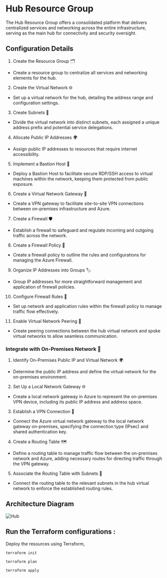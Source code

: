 # Hub Resource Group
The Hub Resource Group offers a consolidated platform that delivers centralized services and networking across the entire infrastructure, serving as the main hub for connectivity and security oversight.

## Configuration Details

1. Create the Resource Group 🗂️
- Create a resource group to centralize all services and networking elements for the hub.

2. Create the Virtual Network 🌐
- Set up a virtual network for the hub, detailing the address range and configuration settings.

3. Create Subnets 🧩
- Divide the virtual network into distinct subnets, each assigned a unique address prefix and potential service delegations.

4. Allocate Public IP Addresses 🌍
- Assign public IP addresses to resources that require internet accessibility.

5. Implement a Bastion Host 🔐
- Deploy a Bastion Host to facilitate secure RDP/SSH access to virtual machines within the network, keeping them protected from public exposure.

6. Create a Virtual Network Gateway 🔗
- Create a VPN gateway to facilitate site-to-site VPN connections between on-premises infrastructure and Azure.

7. Create a Firewall 🛡️
- Establish a firewall to safeguard and regulate incoming and outgoing traffic across the network.

8. Create a Firewall Policy 📜
- Create a firewall policy to outline the rules and configurations for managing the Azure Firewall.

9. Organize IP Addresses into Groups 🏷️
- Group IP addresses for more straightforward management and application of firewall policies.

10. Configure Firewall Rules 🔧
- Set up network and application rules within the firewall policy to manage traffic flow effectively.

11. Enable Virtual Network Peering 🔄
- Create peering connections between the hub virtual network and spoke virtual networks to allow seamless communication.

### Integrate with On-Premises Network 🏢

1. Identify On-Premises Public IP and Virtual Network 🌍
- Determine the public IP address and define the virtual network for the on-premises environment.

2. Set Up a Local Network Gateway 🌐
- Create a local network gateway in Azure to represent the on-premises VPN device, including its public IP address and address space.

3. Establish a VPN Connection 🔗
- Connect the Azure virtual network gateway to the local network gateway on-premises, specifying the connection type (IPsec) and shared authentication key.

4. Create a Routing Table 🗺️
- Define a routing table to manage traffic flow between the on-premises network and Azure, adding necessary routes for directing traffic through the VPN gateway.

5. Associate the Routing Table with Subnets 🔗
- Connect the routing table to the relevant subnets in the hub virtual network to enforce the established routing rules.

## Architecture Diagram
![Hub](https://github.com/user-attachments/assets/b1f6209d-fec7-461e-8f4d-ed09559e1184)

## Run the Terraform configurations :
Deploy the resources using Terraform,
```
terraform init
```
```
terraform plan
```
```
terraform apply
```




